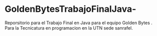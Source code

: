 # GoldenBytesTrabajoFinalJava-
Reporsitorio para el Trabajo Final en Java para el equipo Golden Bytes . Para la Tecnicatura en programacion en la UTN sede sanrafel.
